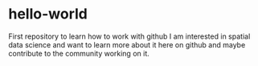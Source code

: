 # hello-world
First repository to learn how to work with github
I am interested in spatial data science and want to learn more about it here on github and maybe contribute to the community working on it. 
